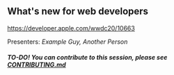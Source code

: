 ## What's new for web developers

https://developer.apple.com/wwdc20/10663

Presenters: _Example Guy, Another Person_

##### TO-DO! You can contribute to this session, please see [CONTRIBUTING.md](CONTRIBUTING.md)
